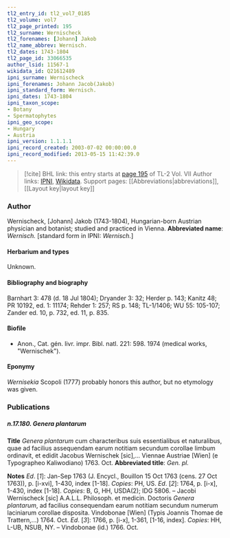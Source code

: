 ```yaml
---
tl2_entry_id: tl2_vol7_0185
tl2_volume: vol7
tl2_page_printed: 195
tl2_surname: Wernischeck
tl2_forenames: [Johann] Jakob
tl2_name_abbrev: Wernisch.
tl2_dates: 1743-1804
tl2_page_id: 33066535
author_lsid: 11567-1
wikidata_id: Q21612489
ipni_surname: Wernischeck
ipni_forenames: Johann Jacob(Jakob)
ipni_standard_form: Wernisch.
ipni_dates: 1743-1804
ipni_taxon_scope: 
- Botany
- Spermatophytes
ipni_geo_scope: 
- Hungary
- Austria
ipni_version: 1.1.1.1
ipni_record_created: 2003-07-02 00:00:00.0
ipni_record_modified: 2013-05-15 11:42:39.0
---
```


> [!cite] BHL link: this entry starts at [page 195](https://www.biodiversitylibrary.org/page/33066535) of TL-2 Vol. VII
> Author links: [IPNI](https://www.ipni.org/a/11567-1), [Wikidata](https://www.wikidata.org/wiki/Q21612489). Support pages: [[Abbreviations|abbreviations]], [[Layout key|layout key]]

### Author

Wernischeck, \[Johann\] Jakob (1743-1804), Hungarian-born Austrian physician and botanist; studied and practiced in Vienna. 
**Abbreviated name**: *Wernisch.* \[standard form in IPNI: *Wernisch.*\]

#### Herbarium and types

Unknown.

#### Bibliography and biography

Barnhart 3: 478 (d. 18 Jul 1804); Dryander 3: 32; Herder p. 143; Kanitz 48; PR 10192, ed. 1: 11174; Rehder 1: 257; RS p. 148; TL-1/1406; WU 55: 105-107; Zander ed. 10, p. 732, ed. 11, p. 835.

#### Biofile

- Anon., Cat. gén. livr. impr. Bibl. natl. 221: 598. 1974 (medical works, "Wernischek").

#### Eponymy

*Wernisekia* Scopoli (1777) probably honors this author, but no etymology was given.

### Publications

##### n.17.180. Genera plantarum

**Title**
*Genera plantarum* cum characteribus suis essentialibus et naturalibus, quae ad facilius assequendam earum notitiam secundum corollae limbum ordinavit, et edidit Jacobus Wernischek \[sic\],... Viennae Austriae \[Wien\] (e Typographeo Kaliwodiano) 1763. Oct.
**Abbreviated title**: *Gen. pl.*

**Notes**
*Ed*. \[*1*\]: Jan-Sep 1763 (J. Encycl., Bouillon 15 Oct 1763 (cens. 27 Oct 1763)), p. \[i-xvi\], 1-430, index \[1-18\]. *Copies*: PH, US.
*Ed*. \[*2*\]: 1764, p. \[i-x\], 1-430, index \[1-18\]. *Copies*: B, G, HH, USDA(2); IDG 5806. – Jacobi Wernischeck \[sic\] A.A.L.L. Philosoph. et medicin. Doctoris *Genera plantarum*, ad facilius consequendam earum notitiam secundum numerum laciniarum corollae disposita. Vindobonae \[Wien\] (Typis Joannis Thomae de Trattern,...) 1764. Oct.
*Ed*. \[*3*\]: 1766, p. \[i-x\], 1-361, \[1-16, index\]. *Copies*: HH, L-UB, NSUB, NY. – Vindobonae (id.) 1766. Oct.

